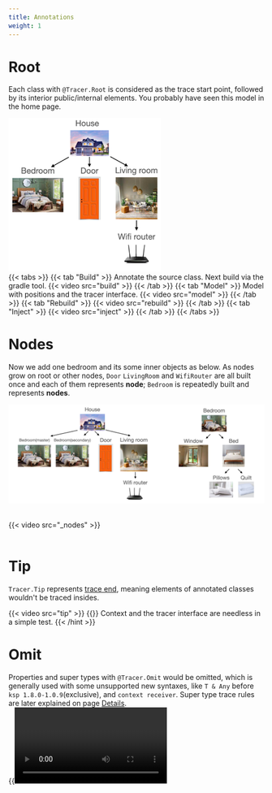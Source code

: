 ```yaml
---
title: Annotations
weight: 1
---
```


# Root
Each class with `@Tracer.Root` is considered as the trace start point, followed by its interior
public/internal elements. You probably have seen this model in the home page. 

<img src=../../singleBedroomHouse.png width=300/>
<br>
{{< tabs >}}
{{< tab "Build" >}}
Annotate the source class. Next build via the gradle tool.
{{< video src="build" >}} 
{{< /tab >}}
{{< tab "Model" >}} 
Model with positions and the tracer interface. 
{{< video src="model" >}} 
{{< /tab >}}
{{< tab "Rebuild" >}} {{< video src="rebuild" >}} {{< /tab >}}
{{< tab "Inject" >}} {{< video src="inject" >}} {{< /tab >}}
{{< /tabs >}}
<br>

# Nodes
Now we add one bedroom and its some inner objects as below. As nodes grow on root or other nodes, 
`Door` `LivingRoom` and `WifiRouter` are all built once and each of them represents **node**; 
`Bedroom` is repeatedly built and represents **nodes**.      

<img src=../doubleBedroomsHouse.png />
<br><br>

{{< video src="_nodes" >}}
<br><br>

# Tip
`Tracer.Tip` represents [trace end](https://shawxingkwok.github.io/TracerTutorial/docs/usage/details/#trace-ends), 
meaning elements of annotated classes wouldn't be traced insides.

{{< video src="tip" >}}
{{<hint info >}}
Context and the tracer interface are needless in a simple test.
{{< /hint >}}
<br>

# Omit
Properties and super types with `@Tracer.Omit` would be omitted, which is generally used 
with some unsupported new syntaxes, like `T & Any` before `ksp 1.8.0-1.0.9`(exclusive), 
and `context receiver`. Super type trace rules are later explained on page 
[Details](https://shawxingkwok.github.io/TracerTutorial/docs/usage/details/#partial-traceable-super-types). 
<br> 
{{<video src="omit" >}}  
{{<hint info >}}
`abstract class` makes inside abstract properties and functions needless to implement, which eases 
the test.
{{< /hint >}}